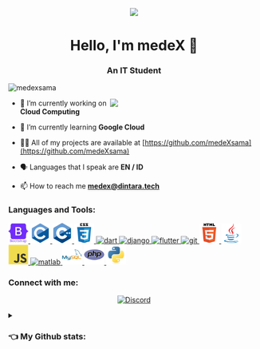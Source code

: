 <p align="center">
<img width="500" src="https://media1.tenor.com/m/1maawU1NsgwAAAAd/yoimiya.gif"/>
</p>
<h1 align="center">Hello, I'm medeX 🙂</h1>
<h3 align="center">An IT Student</h3>

<p align="left"> <img src="https://komarev.com/ghpvc/?username=medexsama&label=Profile%20views&color=0e75b6&style=flat" alt="medexsama" /> </p>

<img align="right" width="300" src="https://static.wikia.nocookie.net/gensin-impact/images/a/ab/Icon_Emoji_Paimon%27s_Paintings_08_Yoimiya_2.png/revision/latest/scale-to-width-down/250?cb=20220311062408">

- 🔭 I’m currently working on **Cloud Computing**

- 🌱 I’m currently learning **Google Cloud**

- 👨‍💻 All of my projects are available at [https://github.com/medeXsama](https://github.com/medeXsama)

- 🗣️ Languages that I speak are **EN / ID**

- 📫 How to reach me **medex@dintara.tech**

<h3 align="left">Languages and Tools:</h3>
<p align="left"> <a href="https://getbootstrap.com" target="_blank" rel="noreferrer"> <img src="https://raw.githubusercontent.com/devicons/devicon/master/icons/bootstrap/bootstrap-plain-wordmark.svg" alt="bootstrap" width="40" height="40"/> </a> <a href="https://www.cprogramming.com/" target="_blank" rel="noreferrer"> <img src="https://raw.githubusercontent.com/devicons/devicon/master/icons/c/c-original.svg" alt="c" width="40" height="40"/> </a> <a href="https://www.w3schools.com/cpp/" target="_blank" rel="noreferrer"> <img src="https://raw.githubusercontent.com/devicons/devicon/master/icons/cplusplus/cplusplus-original.svg" alt="cplusplus" width="40" height="40"/> </a> <a href="https://www.w3schools.com/css/" target="_blank" rel="noreferrer"> <img src="https://raw.githubusercontent.com/devicons/devicon/master/icons/css3/css3-original-wordmark.svg" alt="css3" width="40" height="40"/> </a> <a href="https://dart.dev" target="_blank" rel="noreferrer"> <img src="https://www.vectorlogo.zone/logos/dartlang/dartlang-icon.svg" alt="dart" width="40" height="40"/> </a> <a href="https://www.djangoproject.com/" target="_blank" rel="noreferrer"> <img src="https://cdn.worldvectorlogo.com/logos/django.svg" alt="django" width="40" height="40"/> </a> <a href="https://flutter.dev" target="_blank" rel="noreferrer"> <img src="https://www.vectorlogo.zone/logos/flutterio/flutterio-icon.svg" alt="flutter" width="40" height="40"/> </a> <a href="https://git-scm.com/" target="_blank" rel="noreferrer"> <img src="https://www.vectorlogo.zone/logos/git-scm/git-scm-icon.svg" alt="git" width="40" height="40"/> </a> <a href="https://www.w3.org/html/" target="_blank" rel="noreferrer"> <img src="https://raw.githubusercontent.com/devicons/devicon/master/icons/html5/html5-original-wordmark.svg" alt="html5" width="40" height="40"/> </a> <a href="https://www.java.com" target="_blank" rel="noreferrer"> <img src="https://raw.githubusercontent.com/devicons/devicon/master/icons/java/java-original.svg" alt="java" width="40" height="40"/> </a> <a href="https://developer.mozilla.org/en-US/docs/Web/JavaScript" target="_blank" rel="noreferrer"> <img src="https://raw.githubusercontent.com/devicons/devicon/master/icons/javascript/javascript-original.svg" alt="javascript" width="40" height="40"/> </a> <a href="https://www.mathworks.com/" target="_blank" rel="noreferrer"> <img src="https://upload.wikimedia.org/wikipedia/commons/2/21/Matlab_Logo.png" alt="matlab" width="40" height="40"/> </a> <a href="https://www.mysql.com/" target="_blank" rel="noreferrer"> <img src="https://raw.githubusercontent.com/devicons/devicon/master/icons/mysql/mysql-original-wordmark.svg" alt="mysql" width="40" height="40"/> </a> <a href="https://www.php.net" target="_blank" rel="noreferrer"> <img src="https://raw.githubusercontent.com/devicons/devicon/master/icons/php/php-original.svg" alt="php" width="40" height="40"/> </a> <a href="https://www.python.org" target="_blank" rel="noreferrer"> <img src="https://raw.githubusercontent.com/devicons/devicon/master/icons/python/python-original.svg" alt="python" width="40" height="40"/> </a> </p>

<h3 align="left">Connect with me:</h3>
<p align="center">
    <a href="https://discord.com/users/460122417281630229"><img src="https://lanyard.cnrad.dev/api/460122417281630229?borderRadius=20px&bg=transparent&idleMessage=Probably%20Sleeping..." alt="Discord" width="450"/></a>
</p>

<details>
    <summary><h3>👈 My Github stats:</h3></summary>
<img src="https://user-images.githubusercontent.com/73097560/115834477-dbab4500-a447-11eb-908a-139a6edaec5c.gif">
    
<p align="left"> <a href="https://github.com/ryo-ma/github-profile-trophy"><img src="https://github-profile-trophy.vercel.app/?username=medexsama" alt="medexsama" /></a> </p>

<p><img align="left" src="https://github-readme-stats.vercel.app/api/top-langs?username=medexsama&show_icons=true&locale=en&layout=compact" alt="medexsama" /></p>

<p>&nbsp;<img align="center" src="https://github-readme-stats.vercel.app/api?username=medexsama&show_icons=true&locale=en" alt="medexsama" /></p>

<img src="https://user-images.githubusercontent.com/73097560/115834477-dbab4500-a447-11eb-908a-139a6edaec5c.gif">
  </details>

